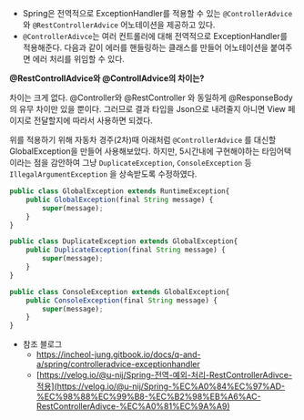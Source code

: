 - Spring은 전역적으로 ExceptionHandler를 적용할 수 있는 `@ControllerAdvice`와 `@RestControllerAdvice` 어노테이션을 제공하고 있다.
- `@ControllerAdivce`는 여러 컨트롤러에 대해 전역적으로 ExceptionHandler를 적용해준다. 다음과 같이 에러를 핸들링하는 클래스를 만들어 어노테이션을 붙여주면 에러 처리를 위임할 수 있다.

**@RestControllAdvice와 @ControllAdvice의 차이는?**

차이는 크게 없다. @Controller와 @RestController 와 동일하게 @ResponseBody의 유무 차이만 있을 뿐이다. 그러므로 결과 타입을 Json으로 내려줄지 아니면 View 페이지로 전달할지에 따라서 사용하면 되겠다.

위를 적용하기 위해 자동차 경주(2차)때 아래처럼 `@ControllerAdvice` 를 대신할 GlobalException을 만들어 사용해보았다. 하지만, 5시간내에 구현해야하는 타임어택이라는 점을 감안하여 그냥 `DuplicateException`, `ConsoleException` 등 `IllegalArgumentException` 을 상속받도록 수정하였다. 

```jsx
public class GlobalException extends RuntimeException{
    public GlobalException(final String message) {
        super(message);
    }
}
```

```jsx
public class DuplicateException extends GlobalException{
    public DuplicateException(final String message) {
        super(message);
    }
}
```

```jsx
public class ConsoleException extends GlobalException{
    public ConsoleException(final String message) {
        super(message);
    }
}
```

- 참조 블로그
    - https://incheol-jung.gitbook.io/docs/q-and-a/spring/controlleradvice-exceptionhandler
    - [https://velog.io/@u-nij/Spring-전역-예외-처리-RestControllerAdivce-적용](https://velog.io/@u-nij/Spring-%EC%A0%84%EC%97%AD-%EC%98%88%EC%99%B8-%EC%B2%98%EB%A6%AC-RestControllerAdivce-%EC%A0%81%EC%9A%A9)
